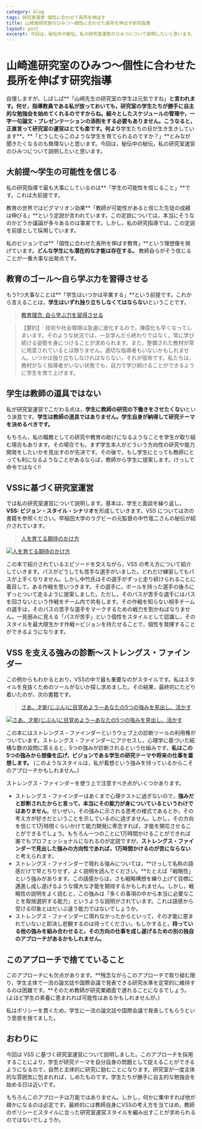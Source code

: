 ```yaml
---
category: blog
tags: 研究室運営 個性に合わせて長所を伸ばす
title: 山崎進研究室のひみつ〜個性に合わせた長所を伸ばす研究指導
layout: post
excerpt: 今回は，秘伝中の秘伝，私の研究室運営のひみつについて説明したいと思います。
---
```

# 山崎進研究室のひみつ〜個性に合わせた長所を伸ばす研究指導

自慢しますが，しばしば**「山崎先生の研究室の学生は元気ですね」**と言われます。何せ，**指導教員である私が放っておいても，研究室の学生たちが勝手に自主的な勉強会を始めてくれる**のですからね。細々としたスケジュールの管理や，一字一句論文・プレゼンテーションの添削をする必要もありません。こうなると，正直言って研究室の運営はとても楽です。何より**学生たちの目が生き生きしています**。**「どうしたらこのような学生を育てられるのですか？」**とみなが聞きたくなるのも無理ないと思います。今回は，秘伝中の秘伝，私の研究室運営のひみつについて説明したいと思います。

## 大前提〜学生の可能性を信じる

私の研究指導で最も大事にしているのは**「学生の可能性を信じること」**です。これは大前提です。

教育の世界ではピグマリオン効果**「教師が可能性があると信じた生徒の成績は伸びる」**という定説が言われています。この定説については，本当にそうなのかどうか議論が多々あるのは事実です。しかし，私の研究指導では，この定説を前提として採用しています。

私のビジョンでは**「個性に合わせた長所を伸ばす教育」**という理想像を掲げています。**どんな学生にも潜在的な才能は存在する。** 教師自らがそう信じることが一番大事な出発点です。

## 教育のゴール〜自ら学ぶ力を習得させる

もう1つ大事なことは**「学生はいつかは卒業する」**という前提です。これから言えることは，**学生はいずれ独り立ちしなくてはならない**ということです。

> [教育理念: 自ら学ぶ力を習得させる](http://zacky-sel.blogspot.jp/2013/10/self-learning.html)

> 【要約】: 技術や社会環境は急速に進化するので，陳腐化も早くなってしまいます。そのような状況では，一旦学んだら終わりではなく，常に学び続ける姿勢を身につけることが求められます。また，整備された教材が常に用意されているとは限りません。適切な指導者もいないかもしれません。いつかは独り立ちしなければならない，それが宿命です。私たちは，教材がなく指導者がいない状態でも，自力で学び続けることができるように学生を育て上げます。


## 学生は教師の道具ではない

私が研究室運営でこだわる点は，**学生に教師の研究の下働きをさせたくない**という決意です。**学生は教師の道具ではありません。学生自身が納得して研究テーマを決めるべきです。**

もちろん，私の職務としての研究や教育の助けになるようなことを学生が取り組む場合もあります。その場合でも，まず学生本人がどういう方向性の研究や能力開発をしたいかを見出すのが先決です。その後で，もし学生にとっても教師にとっても利になるようなことがあるならば，教師から学生に提案します。けっして命令ではなく!!

## VSSに基づく研究室運営

では私の研究室運営について説明します。基本は，学生と面談を繰り返し，**VSS: ビジョン・スタイル・シナリオ**を形成していきます。VSS については次の書籍を参照ください。早稲田大学のラグビーの元監督の中竹竜二さんの秘伝が紹介されています。

> [人を育てる期待のかけ方](//www.amazon.co.jp/gp/product/B00B8IXLYK/ref=as_li_ss_tl?ie=UTF8&camp=247&creative=7399&creativeASIN=B00B8IXLYK&linkCode=as2&tag=zacky1972-22)

[![人を育てる期待のかけ方](//ws-fe.amazon-adsystem.com/widgets/q?_encoding=UTF8&ASIN=B00B8IXLYK&Format=_SL160_&ID=AsinImage&MarketPlace=JP&ServiceVersion=20070822&WS=1&tag=zacky1972-22)](//www.amazon.co.jp/gp/product/B00B8IXLYK/ref=as_li_ss_tl?ie=UTF8&camp=247&creative=7399&creativeASIN=B00B8IXLYK&linkCode=as2&tag=zacky1972-22)

この本で紹介されているエピソードを交えながら，VSS の考え方について紹介していきます。パスがどうしても苦手な選手がいました。どれだけ練習してもパスが上手くなりません。しかし中竹氏はその選手がずっと走り続けられることに着目して，ある作戦を思いつきます。その選手に，ボールを持った選手の後ろにずっとついて走るように提案しました。ただし，そのパスが苦手な選手にはパスを回さないという作戦をチーム内で共有します。その作戦を知らない相手チームの選手は，そのパスの苦手な選手をマークするための戦力を割かねばなりません。一見弱みに見える「パスが苦手」という個性をスタイルとして認識し，そのスタイルを最大限生かす作戦＝ビジョンを持たせることで，個性を発揮することができるようになります。

## VSS を支える強みの診断〜ストレングス・ファインダー

この例からもわかるとおり，VSSの中で最も重要なのがスタイルです。私はスタイルを見抜くためのツールがないか探し求めました。その結果，最終的にたどり着いたのが，次の書籍です。

> [さあ，才能(じぶん)に目覚めよう―あなたの5つの強みを見出し、活かす](//www.amazon.co.jp/gp/product/4532149479/ref=as_li_ss_tl?ie=UTF8&camp=247&creative=7399&creativeASIN=4532149479&linkCode=as2&tag=zacky1972-22)

[![さあ、才能(じぶん)に目覚めよう―あなたの5つの強みを見出し、活かす](//ws-fe.amazon-adsystem.com/widgets/q?_encoding=UTF8&ASIN=4532149479&Format=_SL160_&ID=AsinImage&MarketPlace=JP&ServiceVersion=20070822&WS=1&tag=zacky1972-22)](//www.amazon.co.jp/gp/product/4532149479/ref=as_li_ss_tl?ie=UTF8&camp=247&creative=7399&creativeASIN=4532149479&linkCode=as2&tag=zacky1972-22)

この本にはストレングス・ファインダーというウェブ上の診断ツールの利用権がついています。ストレングス・ファインダーにアクセスし，心理学に基づいた結構な数の設問に答えると，5つの強みが診断されるという仕組みです。**私はこの5つの強みから想像を広げ，ビジョンである学生の研究テーマや将来の仕事を着想します。** (このようなスタイルは，私が着想という強みを持っているからこそのアプローチかもしれません。)

ストレングス・ファインダーを使う上で注意すべき点がいくつかあります。

* ストレングス・ファインダーはあくまで心理テストに過ぎないので，**強みだと診断されたからと言って，本当にその能力が身についているというわけではありません**。せいぜい，その強みに示される思考の様式であるとか，その考え方が好きだということを示しているのに過ぎません。しかし，その方向を信じて1万時間くらいかけて能力開発に専念すれば，才能を開花させることができるでしょう。もちろん一つのことに1万時間かけることができれば誰でもプロフェッショナルになれるのが定説ですが，**ストレングス・ファインダーで見出した強みの方向性であれば，1万時間かけるのが苦にならない**と考えられます。
* ストレングス・ファインダーで現れる強みについては，**けっして名称の語感だけで早とちりせず，よく説明を読んでください。**たとえば「戦略性」という強みがあります。この語感からは，さも戦略構想を練り上げて目標に邁進し成し遂げるような偉大な才能を期待するかもしれません。しかし，戦略性の説明をよく読むと，この強みは「多くの事項の中から本当に必要なことを取捨選択する能力」というような説明がされています。これは語感から受ける印象とはだいぶ違う能力ではないでしょうか。
* ストレングス・ファインダーに現れなかったからといって，その才能に恵まれていないと即決し悲観するのは待ってください。もしかすると，**持っている他の強みを組み合わせると，その方向の仕事を成し遂げるための別の独自のアプローチがあるかもしれません。**

## このアプローチで捨てていること

このアプローチにも欠点があります。**残念ながらこのアプローチで取り組む限り，学生主体で一流の論文誌や国際会議で発表できる研究水準を定常的に維持するのは困難です。**そのため教師が研究業績面で遅れることになるでしょう。(よほど学生の素養に恵まれれば可能性はあるかもしれませんが。)

私はポリシーを貫くため，学生に一流の論文誌や国際会議で発表してもらうという思惑を捨てました。

## おわりに

今回は VSS に基づく研究室運営について説明しました。このアプローチを採用することにより，学生が研究テーマを自分自身の問題として捉えることができるようになるので，自然と主体的に研究に励むことになります。研究室が一度主体的な雰囲気に包まれれば，しめたものです。学生たちが勝手に自主的な勉強会を始める日は近いです。

もちろんこのアプローチは万能ではありません。しかし，何かに集中すれば他が疎かになるのは必定です。最終的には教師自身にVSSの考え方を当てはめ，教師のポリシーとスタイルに合った研究室運営スタイルを編み出すことが求められるのではないでしょうか。

